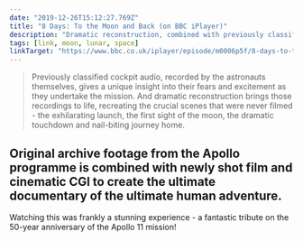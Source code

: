 ```yaml
---
date: "2019-12-26T15:12:27.769Z"
title: "8 Days: To the Moon and Back (on BBC iPlayer)"
description: "Dramatic reconstruction, combined with previously classified cockpit audio, of the Apollo 11 lunar mission."
tags: [link, moon, lunar, space]
linkTarget: "https://www.bbc.co.uk/iplayer/episode/m0006p5f/8-days-to-the-moon-and-back"
---
```

> Previously classified cockpit audio, recorded by the astronauts themselves, gives a unique insight into their fears and excitement as they undertake the mission. And dramatic reconstruction brings those recordings to life, recreating the crucial scenes that were never filmed - the exhilarating launch, the first sight of the moon, the dramatic touchdown and nail-biting journey home.

Original archive footage from the Apollo programme is combined with newly shot film and cinematic CGI to create the ultimate documentary of the ultimate human adventure.
---

Watching this was frankly a stunning experience - a fantastic tribute on the 50-year anniversary of the Apollo 11 mission!